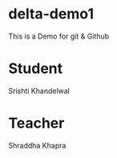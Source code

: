 # delta-demo1
This is a Demo for git & Github

# Student
Srishti Khandelwal

# Teacher
Shraddha Khapra
